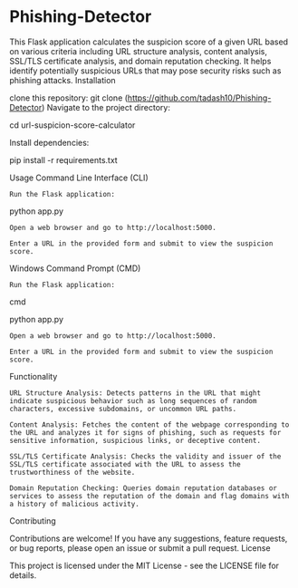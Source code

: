 # Phishing-Detector

This Flask application calculates the suspicion score of a given URL based on various criteria including URL structure analysis, content analysis, SSL/TLS certificate analysis, and domain reputation checking. It helps identify potentially suspicious URLs that may pose security risks such as phishing attacks.
Installation


clone this repository: 
git clone (https://github.com/tadash10/Phishing-Detector)
    Navigate to the project directory:


cd url-suspicion-score-calculator

 Install dependencies:

pip install -r requirements.txt

Usage
Command Line Interface (CLI)

    Run the Flask application:

python app.py

    Open a web browser and go to http://localhost:5000.

    Enter a URL in the provided form and submit to view the suspicion score.

Windows Command Prompt (CMD)

    Run the Flask application:

cmd

python app.py

    Open a web browser and go to http://localhost:5000.

    Enter a URL in the provided form and submit to view the suspicion score.

Functionality

    URL Structure Analysis: Detects patterns in the URL that might indicate suspicious behavior such as long sequences of random characters, excessive subdomains, or uncommon URL paths.

    Content Analysis: Fetches the content of the webpage corresponding to the URL and analyzes it for signs of phishing, such as requests for sensitive information, suspicious links, or deceptive content.

    SSL/TLS Certificate Analysis: Checks the validity and issuer of the SSL/TLS certificate associated with the URL to assess the trustworthiness of the website.

    Domain Reputation Checking: Queries domain reputation databases or services to assess the reputation of the domain and flag domains with a history of malicious activity.

Contributing

Contributions are welcome! If you have any suggestions, feature requests, or bug reports, please open an issue or submit a pull request.
License

This project is licensed under the MIT License - see the LICENSE file for details.
